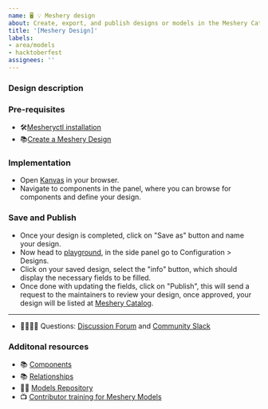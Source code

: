 ```yaml
---
name: 🖥 💡 Meshery design
about: Create, export, and publish designs or models in the Meshery Catalog
title: '[Meshery Design]'
labels: 
- area/models
- hacktoberfest
assignees: ''
---
```

### Design description
<!-- A brief description of the design -->

### Pre-requisites
<!-- Add Pre-requisites -->
- 🛠️[Mesheryctl installation](https://docs.meshery.io/installation/mesheryctl)
- 📚[Create a Meshery Design](https://docs.meshery.io/guides/configuration-management/creating-a-meshery-design)

### Implementation
<!-- Add your design instructions -->
- Open [Kanvas](https://kanvas.new/extension/meshmap) in your browser.
- Navigate to components in the panel, where you can browse for components and define your design.


### Save and Publish 
<!-- Instructions to save and publish the design -->
- Once your design is completed, click on "Save as" button and name your design.
- Now head to [playground](https://playground.meshery.io/), in the side panel go to Configuration > Designs.
- Click on your saved design, select the "info" button, which should display the necessary fields to be filled.
- Once done with updating the fields, click on "Publish", this will send a request to the maintainers to review your design, once approved, your design will be listed at [Meshery Catalog](https://meshery.io/catalog/designs).

---
- 🙋🏾🙋🏼 Questions: [Discussion Forum](https://meshery.io/community#community-forums) and [Community Slack](https://slack.meshery.io)

### Additonal resources

- 📚 [Components](https://docs.meshery.io/concepts/logical/components)
- 📚 [Relationships](https://docs.meshery.io/concepts/logical/relationships)
- 👨‍💻 [Models Repository](https://github.com/meshery/meshery/tree/master/server/meshmodel)
- 📺 [Contributor training for Meshery Models](https://www.youtube.com/watch?v=K2gmdIlGXNo&t=82s)
